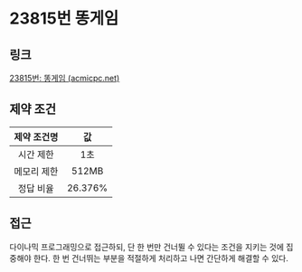 # 23815번 똥게임

## 링크

[23815번: 똥게임 (acmicpc.net)](https://www.acmicpc.net/problem/23815)

## 제약 조건

| 제약 조건명 |   값    |
| :---------: | :-----: |
|  시간 제한  |   1초   |
| 메모리 제한 |  512MB  |
|  정답 비율  | 26.376% |

## 접근

다이나믹 프로그래밍으로 접근하되, 단 한 번만 건너뛸 수 있다는 조건을 지키는 것에 집중해야 한다. 한 번 건너뛰는 부분을 적절하게 처리하고 나면 간단하게 해결할 수 있다.
